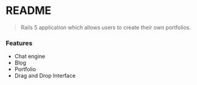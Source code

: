 # README

> Rails 5 application which allows users to create their own portfolios.

### Features

- Chat engine
- Blog
- Portfolio
- Drag and Drop Interface